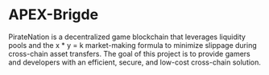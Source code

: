 # APEX-Brigde
PirateNation is a decentralized game blockchain that leverages liquidity pools and the x * y = k market-making formula to minimize slippage during cross-chain asset transfers. The goal of this project is to provide gamers and developers with an efficient, secure, and low-cost cross-chain solution.
